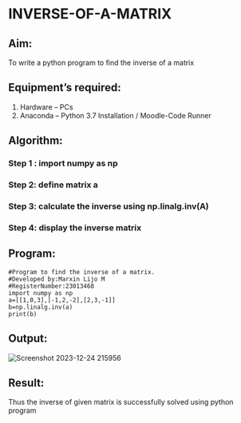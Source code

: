 # INVERSE-OF-A-MATRIX
## Aim:
To write a python program to find the inverse of a matrix
## Equipment’s required:
1. 	Hardware – PCs
2. 	Anaconda – Python 3.7 Installation / Moodle-Code Runner
## Algorithm:
### Step 1 : import numpy as np
### Step 2: define matrix a
### Step 3: calculate the inverse using np.linalg.inv(A)
### Step 4: display the inverse matrix

## Program:
```
#Program to find the inverse of a matrix.
#Developed by:Marxin Lijo M 
#RegisterNumber:23013468
import numpy as np
a=[[1,0,3],[-1,2,-2],[2,3,-1]]
b=np.linalg.inv(a)
print(b)

```
## Output:
![Screenshot 2023-12-24 215956](https://github.com/MARXINLIJO/INVERSE-OF-A-MATRIX/assets/145742540/34093df5-c2c4-4f55-9879-6eba7efe6b2d)

## Result:
Thus the inverse of given matrix is successfully solved using python program

